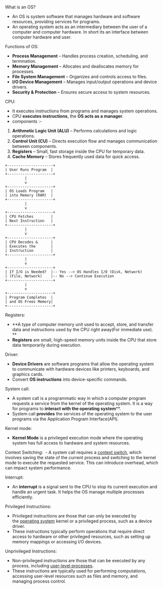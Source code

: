 What is an OS?
- An OS is system software that manages hardware and software resources, providing services for programs.
- An operating system acts as an intermediary between the user of a computer and computer hardware. In short its an interface between computer hardware and user.

Functions of OS:
- **Process Management** – Handles process creation, scheduling, and termination.
- **Memory Management** – Allocates and deallocates memory for processes.
- **File System Management** – Organizes and controls access to files.
- **I/O Device Management** – Manages input/output operations and device drivers.
- **Security & Protection** – Ensures secure access to system resources.

CPU:
- It executes instructions from programs and manages system operations.
- CPU **executes instructions**, the **OS acts as a manager**.
- components :- 
 1. **Arithmetic Logic Unit (ALU)** – Performs calculations and logic operations.
 2. **Control Unit (CU)** – Directs execution flow and manages communication between components.
 3. **Registers** – Small, fast storage inside the CPU for temporary data.
 4. **Cache Memory** – Stores frequently used data for quick access.
 ```
+---------------------+
| User Runs Program  |
+---------------------+
          |
          v
+---------------------+
| OS Loads Program   |
| into Memory (RAM)  |
+---------------------+
          |
          v
+---------------------+
| CPU Fetches        |
| Next Instruction   |
+---------------------+
          |
          v
+---------------------+
| CPU Decodes &      |
| Executes the       |
| Instruction        |
+---------------------+
          |
          v
+---------------------+
| If I/O is Needed?  |-- Yes --> OS Handles I/O (Disk, Network)
| (File, Network)    |-- No --> Continue Execution
+---------------------+
          |
          v
+---------------------+
| Program Completes  |
| and OS Frees Memory|
+---------------------+

```

Registers:
- **A type of computer memory unit used to accept, store, and transfer data and instructions used by the CPU right away(For immediate use). **
- **Registers** are small, high-speed memory units inside the CPU that store data temporarily during execution.

Driver:
- **Device Drivers** are software programs that allow the operating system to communicate with hardware devices like printers, keyboards, and graphics cards.
- Convert **OS instructions** into device-specific commands.

System call:
 - A system call is a programmatic way in which a computer program requests a service from the kernel of the operating system. It is a way for programs to **interact with the operating system****.
 - System call ****provides**** the services of the operating system to the user programs via the Application Program Interface(API).

Kernel mode:
- **Kernel Mode** is a privileged execution mode where the operating system has full access to hardware and system resources.

Context Switching:
 - A system call requires a [context switch](https://www.geeksforgeeks.org/context-switch-in-operating-system/), which involves saving the state of the current process and switching to the kernel mode to execute the requested service. This can introduce overhead, which can impact system performance.

Interrupt:
- An **interrupt** is a signal sent to the CPU to stop its current execution and handle an urgent task. It helps the OS manage multiple processes efficiently.

Privileged Instructions:
- Privileged instructions are those that can only be executed by the [operating system](https://www.geeksforgeeks.org/what-is-an-operating-system/) kernel or a privileged process, such as a device driver.
- These instructions typically perform operations that require direct access to hardware or other privileged resources, such as setting up memory mappings or accessing I/O devices.

Unprivileged Instructions:
- Non-privileged instructions are those that can be executed by any process, including [user-level processes](https://www.geeksforgeeks.org/difference-between-user-level-thread-and-kernel-level-thread/).
- These instructions are typically used for performing computations, accessing user-level resources such as files and memory, and managing process control.



